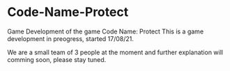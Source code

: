 # Code-Name-Protect
Game Development of the game Code Name: Protect
This is a game development in preogress, started 17/08/21.

We are a small team of 3 people at the moment and further explanation will comming soon, please stay tuned.
